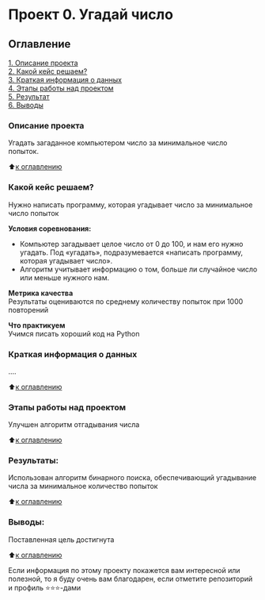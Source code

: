 # Проект 0. Угадай число

## Оглавление  
[1. Описание проекта](https://github.com/lepus64/data_science/blob/main/project_0/README.md#Описание-проекта)  
[2. Какой кейс решаем?](https://github.com/lepus64/data_science/blob/main/project_0/README.md#Какой-кейс-решаем)  
[3. Краткая информация о данных](https://github.com/lepus64/data_science/blob/main/project_0/README.md#Краткая-информация-о-данных)  
[4. Этапы работы над проектом](https://github.com/lepus64/data_science/blob/main/project_0/README.md#Этапы-работы-над-проектом)  
[5. Результат](https://github.com/lepus64/data_science/blob/main/project_0/README.md#Результат)    
[6. Выводы](https://github.com/lepus64/data_science/blob/main/project_0/README.md#Выводы) 

### Описание проекта    
Угадать загаданное компьютером число за минимальное число попыток.

:arrow_up:[к оглавлению](https://github.com/lepus64/data_science/blob/main/project_0/README.md#Оглавление)


### Какой кейс решаем?    
Нужно написать программу, которая угадывает число за минимальное число попыток

**Условия соревнования:**  
- Компьютер загадывает целое число от 0 до 100, и нам его нужно угадать. Под «угадать», подразумевается «написать программу, которая угадывает число».
- Алгоритм учитывает информацию о том, больше ли случайное число или меньше нужного нам.

**Метрика качества**     
Результаты оцениваются по среднему количеству попыток при 1000 повторений

**Что практикуем**     
Учимся писать хороший код на Python


### Краткая информация о данных
....
  
:arrow_up:[к оглавлению](https://github.com/lepus64/data_science/blob/main/project_0/README.md#Оглавление)


### Этапы работы над проектом  
Улучшен алгоритм отгадывания числа

:arrow_up:[к оглавлению](https://github.com/lepus64/data_science/blob/main/project_0/README.md#Оглавление)


### Результаты:  
Использован алгоритм бинарного поиска, обеспечивающий угадывание числа за минимальное количество попыток

:arrow_up:[к оглавлению](https://github.com/lepus64/data_science/blob/main/project_0/README.md#Оглавление)


### Выводы:  
Поставленная цель достигнута

:arrow_up:[к оглавлению](https://github.com/lepus64/data_science/blob/main/project_0/README.md#Оглавление)


Если информация по этому проекту покажется вам интересной или полезной, то я буду очень вам благодарен, если отметите репозиторий и профиль ⭐️⭐️⭐️-дами